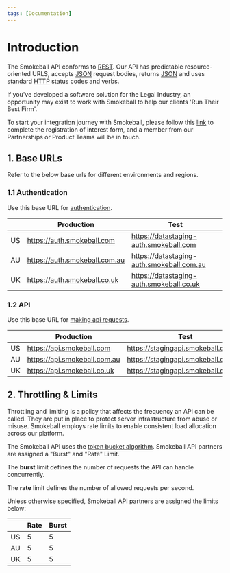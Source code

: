 ```yaml
---
tags: [Documentation]
---
```


# Introduction

The Smokeball API conforms to [REST](https://en.wikipedia.org/wiki/Representational_state_transfer). Our API has predictable resource-oriented URLS, accepts [JSON](https://www.json.org/json-en.html) request bodies, returns [JSON](https://www.json.org/json-en.html) and uses standard [HTTP](https://en.wikipedia.org/wiki/Hypertext_Transfer_Protocol) status codes and verbs.

If you've developed a software solution for the Legal Industry, an opportunity may exist to work with Smokeball to help our clients 'Run Their Best Firm'.

To start your integration journey with Smokeball, please follow this [link](https://smokeball.atlassian.net/servicedesk/customer/portal/3/create/13) to complete the registration of interest form, and a member from our Partnerships or Product Teams will be in touch.

## 1. Base URLs

Refer to the below base urls for different environments and regions.

### 1.1 Authentication

Use this base URL for [authentication](c916c683c136e-authentication).

|    | Production                    | Test                                      |
| -- | ----------------------------- | ----------------------------------------- |
| US | https://auth.smokeball.com    | https://datastaging-auth.smokeball.com    |
| AU | https://auth.smokeball.com.au | https://datastaging-auth.smokeball.com.au |
| UK | https://auth.smokeball.co.uk  | https://datastaging-auth.smokeball.co.uk  |

### 1.2 API

Use this base URL for [making api requests](91f30a1eaee08-making-requests).

|    | Production                   | Test                                |
| -- | ---------------------------- | ----------------------------------- |
| US | https://api.smokeball.com    | https://stagingapi.smokeball.com    |
| AU | https://api.smokeball.com.au | https://stagingapi.smokeball.com.au |
| UK | https://api.smokeball.co.uk  | https://stagingapi.smokeball.co.uk  |

## 2. Throttling & Limits

Throttling and limiting is a policy that affects the frequency an API can be called. They are put in place to protect server infrastructure from abuse or misuse. Smokeball employs rate limits to enable consistent load allocation across our platform.

The Smokeball API uses the [token bucket algorithm](https://en.wikipedia.org/wiki/Token_bucket). Smokeball API partners are assigned a "Burst" and "Rate" Limit.

The __burst__ limit defines the number of requests the  API can handle concurrently.

The __rate__ limit defines the number of allowed requests per second.

Unless otherwise specified, Smokeball API partners are assigned the limits below:

|    | Rate  | Burst |
| -- | ----- | ----- |
| US | 5     | 5     |
| AU | 5     | 5     |
| UK | 5     | 5     |